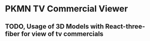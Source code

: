 # PKMN TV Commercial Viewer

## TODO, Usage of 3D Models with React-three-fiber for view of tv commercials
